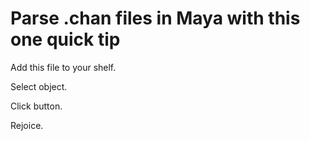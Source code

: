 Parse .chan files in Maya with this one quick tip
===================================

Add this file to your shelf.

Select object.

Click button.

Rejoice.
